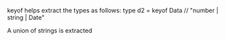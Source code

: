 keyof helps extract the types as follows: 
type d2 = keyof Data // "number | string | Date"

A union of strings is extracted